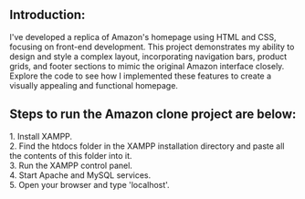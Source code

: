 <h2>Introduction:</h2>

I've developed a replica of Amazon's homepage using HTML and CSS, focusing on front-end development. This project demonstrates my ability to design and style a complex layout, incorporating navigation bars, product grids, and footer sections to mimic the original Amazon interface closely. Explore the code to see how I implemented these features to create a visually appealing and functional homepage.

<h2>Steps to run the Amazon clone project are below:</h2>
1. Install XAMPP. <br>
2. Find the htdocs folder in the XAMPP installation directory and paste all the contents of this folder into it. <br>
3. Run the XAMPP control panel. <br>
4. Start Apache and MySQL services. <br>
5. Open your browser and type 'localhost'.
